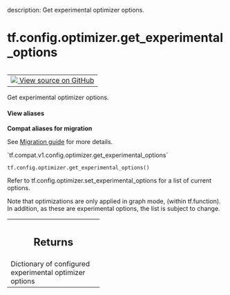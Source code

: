 description: Get experimental optimizer options.

<div itemscope itemtype="http://developers.google.com/ReferenceObject">
<meta itemprop="name" content="tf.config.optimizer.get_experimental_options" />
<meta itemprop="path" content="Stable" />
</div>

# tf.config.optimizer.get_experimental_options

<!-- Insert buttons and diff -->

<table class="tfo-notebook-buttons tfo-api nocontent" align="left">
<td>
  <a target="_blank" href="https://github.com/tensorflow/tensorflow/blob/r2.3/tensorflow/python/framework/config.py#L139-L152">
    <img src="https://www.tensorflow.org/images/GitHub-Mark-32px.png" />
    View source on GitHub
  </a>
</td>
</table>



Get experimental optimizer options.

<section class="expandable">
  <h4 class="showalways">View aliases</h4>
  <p>
<b>Compat aliases for migration</b>
<p>See
<a href="https://www.tensorflow.org/guide/migrate">Migration guide</a> for
more details.</p>
<p>`tf.compat.v1.config.optimizer.get_experimental_options`</p>
</p>
</section>

<pre class="devsite-click-to-copy prettyprint lang-py tfo-signature-link">
<code>tf.config.optimizer.get_experimental_options()
</code></pre>



<!-- Placeholder for "Used in" -->

Refer to tf.config.optimizer.set_experimental_options for a list of current
options.

Note that optimizations are only applied in graph mode, (within tf.function).
In addition, as these are experimental options, the list is subject to change.

<!-- Tabular view -->
 <table class="responsive fixed orange">
<colgroup><col width="214px"><col></colgroup>
<tr><th colspan="2"><h2 class="add-link">Returns</h2></th></tr>
<tr class="alt">
<td colspan="2">
Dictionary of configured experimental optimizer options
</td>
</tr>

</table>

